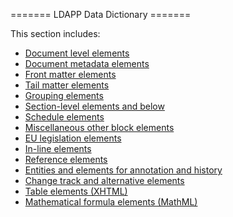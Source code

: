 \======= LDAPP Data Dictionary =======

This section includes:

  - [Document level elements](data-dictionary/document-level-elements)
  - [Document metadata elements](data-dictionary/metadata-elements)
  - [Front matter elements](data-dictionary/front-matter-elements)
  - [Tail matter elements](data-dictionary/tail-matter-elements)
  - [Grouping elements](data-dictionary/grouping-elements)
  - [Section-level elements and below](data-dictionary/section-elements)
  - [Schedule elements](data-dictionary/schedule-elements)
  - [Miscellaneous other block elements](data-dictionary/block-elements)
  - [EU legislation elements](data-dictionary/EU-elements)
  - [In-line elements](data-dictionary/inline-elements)
  - [Reference elements](data-dictionary/ref-elements)
  - [Entities and elements for annotation and
    history](data-dictionary/history-elements)
  - [Change track and alternative
    elements](data-dictionary/ct-alt-elements)
  - [Table elements (XHTML)](data-dictionary/table-elements)
  - [Mathematical formula elements
    (MathML)](data-dictionary/mathml-elements)
